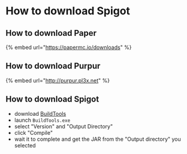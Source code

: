 # How to download Spigot

## How to download Paper

{% embed url="https://papermc.io/downloads" %}

## How to download Purpur

{% embed url="http://purpur.pl3x.net" %}

## How to download Spigot

* download [BuildTools](https://www.spigotmc.org/wiki/buildtools/)
* launch `BuildTools.exe`
* select "Version" and "Output Directory"
* click "Compile"
* wait it to complete and get the JAR from the "Output directory" you selected
